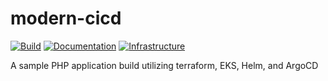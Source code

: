 # modern-cicd

[![Build](https://github.com/jeffwhite06/modern-cicd/actions/workflows/ci-cd.yml/badge.svg)](https://github.com/jeffwhite06/modern-cicd/actions/workflows/ci-cd.yml)
[![Documentation](https://github.com/jeffwhite06/modern-cicd/actions/workflows/docs.yml/badge.svg)](https://github.com/jeffwhite06/modern-cicd/actions/workflows/docs.yml)
[![Infrastructure](https://github.com/jeffwhite06/modern-cicd/actions/workflows/terraform.yml/badge.svg)](https://github.com/jeffwhite06/modern-cicd/actions/workflows/terraform.yml)

A sample PHP application build utilizing terraform, EKS, Helm, and ArgoCD
